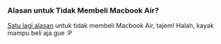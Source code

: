### Alasan untuk Tidak Membeli Macbook Air?

[Satu lagi alasan](http://www.engadget.com/2008/05/27/german-users-claim-macbook-air-can-cut-through-bread-flesh/) untuk tidak membeli Macbook Air, tajem! Halah, kayak mampu beli aja gue :P

<!-- METADATA: {"time": "2008-05-27 16:52:20", "title": "Alasan untuk Tidak Membeli Macbook Air?"} -->

